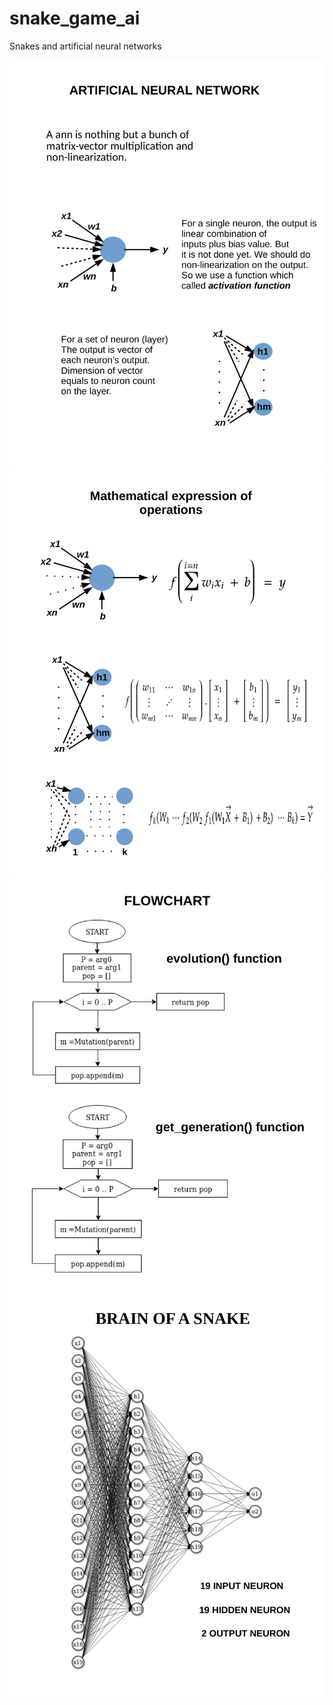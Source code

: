 # snake_game_ai
Snakes and artificial neural networks


![alt text](src/documents/ann.png)
![alt text](src/documents/mathematical_expression.png)
![alt text](src/documents/flowchart.png)
![alt text](src/documents/brain_of_snake.png)
